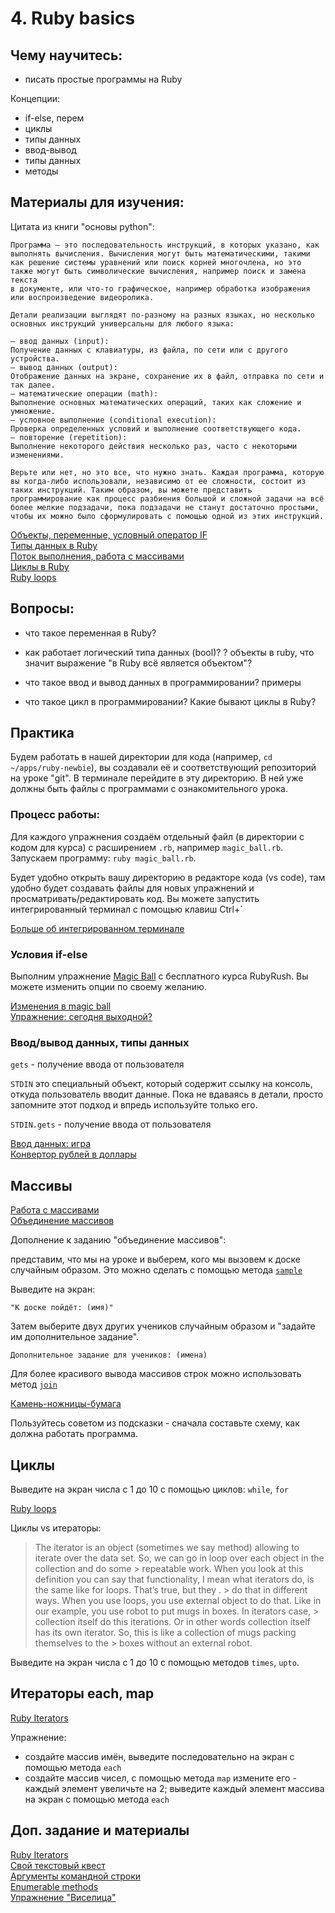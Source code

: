 # 4. Ruby basics

## Чему научитесь:
- писать простые программы на Ruby

Концепции:
- if-else, перем
- циклы
- типы данных
- ввод-вывод
- типы данных
- методы

## Материалы для изучения:

Цитата из книги "основы python":

```
Программа — это последовательность инструкций, в которых указано, как выполнять вычисления. Вычисления могут быть математическими, такими
как решение системы уравнений или поиск корней многочлена, но это также могут быть символические вычисления, например поиск и замена текста
в документе, или что-то графическое, например обработка изображения или воспроизведение видеоролика.

Детали реализации выглядят по-разному на разных языках, но несколько основных инструкций универсальны для любого языка:

— ввод данных (input):
Получение данных с клавиатуры, из файла, по сети или с другого устройства.
— вывод данных (output):
Отображение данных на экране, сохранение их в файл, отправка по сети и так далее.
— математические операции (math):
Выполнение основных математических операций, таких как сложение и умножение.
— условное выполнение (conditional execution):
Проверка определенных условий и выполнение соответствующего кода.
— повторение (repetition):
Выполнение некоторого действия несколько раз, часто с некоторыми изменениями.

Верьте или нет, но это все, что нужно знать. Каждая программа, которую вы когда-либо использовали, независимо от ее сложности, состоит из таких инструкций. Таким образом, вы можете представить программирование как процесс разбиения большой и сложной задачи на всё более мелкие подзадачи, пока подзадачи не станут достаточно простыми, чтобы их можно было сформулировать с помощью одной из этих инструкций.
```


[Объекты, переменные, условный оператор IF](https://rubyrush.ru/steps/if-variables)  
[Типы данных в Ruby](https://ru.wikibooks.org/wiki/Ruby/%D0%91%D0%B0%D0%B7%D0%BE%D0%B2%D1%8B%D0%B5_%D1%82%D0%B8%D0%BF%D1%8B_%D0%B4%D0%B0%D0%BD%D0%BD%D1%8B%D1%85)  
[Поток выполнения, работа с массивами](https://rubyrush.ru/steps/arrays-thread)  
[Циклы в Ruby](https://rubyrush.ru/steps/loops)  
[Ruby loops](https://www.theodinproject.com/lessons/ruby)  
## Вопросы:

- что такое переменная в Ruby?
- как работает логический типа данных (bool)?
? объекты в ruby, что значит выражение "в Ruby всё является объектом"?
- что такое ввод и вывод данных в программировании? примеры

- что такое цикл в программировании? Какие бывают циклы в Ruby?

## Практика

Будем работать в нашей директории для кода (например, `cd ~/apps/ruby-newbie`), вы создавали её и соответствующий репозиторий на уроке "git".
В терминале перейдите в эту директорию. В ней уже должны быть файлы с программами с ознакомительного урока.

### Процесс работы:

Для каждого упражнения создаём отдельный файл (в директории с кодом для курса) с расширением `.rb`, например `magic_ball.rb`. Запускаем программу: `ruby magic_ball.rb`.

Будет удобно открыть вашу директорию в редакторе кода (vs code), там удобно будет создавать файлы для новых упражнений и просматривать/редактировать код.
Вы можете запустить интегрированный терминал с помощью клавиш Ctrl+`

[Больше об интегрированном терминале](https://code.visualstudio.com/docs/terminal/basics)


### Условия if-else

Выполним упражнение [Magic Ball](https://rubyrush.ru/steps/magic-ball) с бесплатного курса RubyRush.
Вы можете изменить опции по своему желанию.

[Изменения в magic ball](https://rubyrush.ru/steps/magic-ball-01)  
[Упражнение: сегодня выходной?](https://rubyrush.ru/steps/if-variables-04)

### Ввод/вывод данных, типы данных

`gets` - получение ввода от пользователя

`STDIN` это специальный объект, который содержит ссылку на консоль, откуда пользователь вводит данные. Пока не вдаваясь в детали, просто запомните этот подход и впредь используйте только его.

`STDIN.gets` - получение ввода от пользователя

[Ввод данных: игра](https://rubyrush.ru/steps/gets-butovo)  
[Конвертор рублей в доллары](https://rubyrush.ru/steps/gets-butovo-02)

## Массивы

[Работа с массивами](https://rubyrush.ru/steps/arrays-thread)  
[Объединение массивов](https://rubyrush.ru/steps/arrays-thread-01)

Дополнение к заданию "объединение массивов":

представим, что мы на уроке и выберем, кого мы вызовем к доске случайным образом. Это можно сделать с помощью метода [`sample`](https://docs.ruby-lang.org/en/3.3/Array.html#method-i-sample)

Выведите на экран:
```
"К доске пойдёт: (имя)"
```
Затем выберите двух других учеников случайным образом и "задайте им дополнительное задание".
```
Дополнительное задание для учеников: (имена)
```
Для более красивого вывода массивов строк можно использовать метод [`join`](https://docs.ruby-lang.org/en/3.3/Array.html#method-i-join)

[Камень-ножницы-бумага](https://rubyrush.ru/steps/arrays-thread-04)

Пользуйтесь советом из подсказки - сначала составьте схему, как должна работать программа.

## Циклы

Выведите на экран числа с 1 до 10 с помощью циклов: `while`, `for`

[Ruby loops](https://www.theodinproject.com/lessons/ruby-loops)

Циклы vs итераторы:

> The iterator is an object (sometimes we say method) allowing to iterate over the data set. So, we can go in loop over each object in the collection and do some > repeatable work. When you look at this definition you can say that functionality, I mean what iterators do, is the same like for loops. That’s true, but they . > do that in different ways. When you use loops, you use external object to do that. Like in our example, you use robot to put mugs in boxes. In iterators case, > collection itself do this iterations. Or in other words collection itself has its own iterator. So, this is like a collection of mugs packing themselves to the > boxes without an external robot.

Выведите на экран числа с 1 до 10 с помощью методов `times`, `upto`.

## Итераторы each, map

[Ruby Iterators](https://womanonrails.com/ruby-iterators)

Упражнение:
- создайте массив имён, выведите последовательно на экран с помощью метода `each`
- создайте массив чисел, с помощью метода `map` измените его - каждый элемент увеличьте на 2; выведите каждый элемент массива на экран с помощью метода `each`

## Доп. задание и материалы

[Ruby Iterators](https://womanonrails.com/ruby-iterators)  
[Свой текстовый квест](https://rubyrush.ru/steps/gets-butovo-04)  
[Аргументы командной строки](https://rubyrush.ru/steps/argv-test)  
[Enumerable methods](https://www.theodinproject.com/lessons/ruby-predicate-enumerable-methods)  
[Упражнение "Виселица"](https://rubyrush.ru/steps/viselitsa-v1)  
